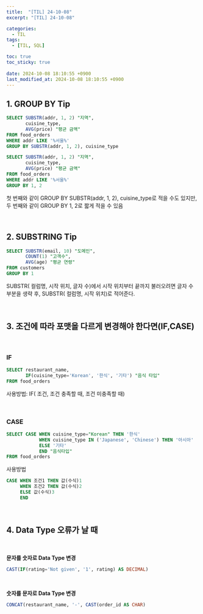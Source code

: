 ```yaml
---
title:  "[TIL] 24-10-08"
excerpt: "[TIL] 24-10-08"

categories:
  - TIL
tags:
  - [TIL, SQL]

toc: true
toc_sticky: true
 
date: 2024-10-08 18:10:55 +0900
last_modified_at: 2024-10-08 18:10:55 +0900
---
```


## 1. GROUP BY Tip

```sql
SELECT SUBSTR(addr, 1, 2) "지역",
       cuisine_type,
       AVG(price) "평균 금액"
FROM food_orders
WHERE addr LIKE '%서울%'
GROUP BY SUBSTR(addr, 1, 2), cuisine_type
```

```sql
SELECT SUBSTR(addr, 1, 2) "지역",
       cuisine_type,
       AVG(price) "평균 금액"
FROM food_orders
WHERE addr LIKE '%서울%'
GROUP BY 1, 2
```

첫 번째와 같이 GROUP BY SUBSTR(addr, 1, 2), cuisine_type로 적을 수도 있지만,  
두 번째와 같이 GROUP BY 1, 2로 짧게 적을 수 있음

<br>

## 2. SUBSTRING Tip

```sql
SELECT SUBSTR(email, 10) "도메인",
       COUNT(1) "고객수",
       AVG(age) "평균 연령"
FROM customers
GROUP BY 1
```

SUBSTR( 컬럼명, 시작 위치, 글자 수)에서 시작 위치부터 끝까지 불러오려면 글자 수 부분을 생략 후, SUBSTR( 컬럼명, 시작 위치)로 적어준다.

<br>


## 3. 조건에 따라 포맷을 다르게 변경해야 한다면(IF,CASE)

<br>

### IF

```sql
SELECT restaurant_name,
       IF(cuisine_type='Korean', '한식', '기타') "음식 타입"
FROM food_orders
```

사용방법: IF( 조건, 조건 충족할 때, 조건 미충족할 때)

<br>

### CASE

```sql
SELECT CASE WHEN cuisine_type="Korean" THEN '한식'
            WHEN cuisine_type IN ('Japanese', 'Chinese') THEN '아시아'
            ELSE '기타'
            END "음식타입"
FROM food_orders
```

사용방법

```sql
CASE WHEN 조건1 THEN 값(수식)1
     WHEN 조건2 THEN 값(수식)2
     ELSE 값(수식)3
     END
```

<br>

## 4. Data Type 오류가 날 때

<br>

**문자를 숫자로 Data Type 변경**

```sql
CAST(IF(rating='Not given', '1', rating) AS DECIMAL)
```

<br>

**숫자를 문자로 Data Type 변경**

```sql
CONCAT(restaurant_name, '-', CAST(order_id AS CHAR)
```
